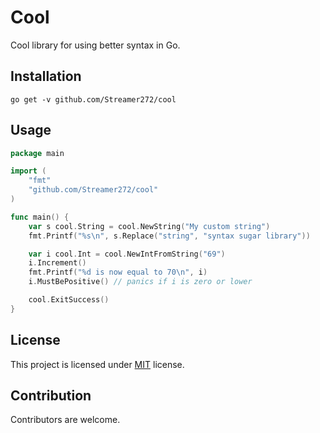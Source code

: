 # Cool

Cool library for using better syntax in Go.

## Installation

```shell
go get -v github.com/Streamer272/cool
```

## Usage

```go
package main

import (
	"fmt"
	"github.com/Streamer272/cool"
)

func main() {
	var s cool.String = cool.NewString("My custom string")
	fmt.Printf("%s\n", s.Replace("string", "syntax sugar library"))

	var i cool.Int = cool.NewIntFromString("69")
	i.Increment()
	fmt.Printf("%d is now equal to 70\n", i)
	i.MustBePositive() // panics if i is zero or lower

	cool.ExitSuccess()
}
```

## License

This project is licensed under [MIT](https://github.com/Streamer272/cool/blob/main/LICENSE) license.

## Contribution

Contributors are welcome.
